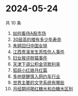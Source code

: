 # 2024-05-24

共 10 条

<!-- BEGIN -->
<!-- 最后更新时间 Fri May 24 2024 11:14:23 GMT+0800 (China Standard Time) -->

1. [如何看待A股市场](https://www.zhihu.com/search?q=如何看待A股市场)
1. [30层高的楼有多少年寿命](https://www.zhihu.com/search?q=30层高的楼有多少年寿命)
1. [朱婷回归中国女排](https://www.zhihu.com/search?q=朱婷回归中国女排)
1. [江西贵溪发生恶性伤人事件](https://www.zhihu.com/search?q=江西贵溪发生恶性伤人事件)
1. [妇女报评胖猫事件](https://www.zhihu.com/search?q=妇女报评胖猫事件)
1. [天津下调公积金贷款利率](https://www.zhihu.com/search?q=天津下调公积金贷款利率)
1. [狐妖小红娘月红篇](https://www.zhihu.com/search?q=狐妖小红娘月红篇)
1. [多地提醒慎入网约车行业](https://www.zhihu.com/search?q=多地提醒慎入网约车行业)
1. [世界主要的文字系统有哪些](https://www.zhihu.com/search?q=世界主要的文字系统有哪些)
1. [月经期间喝红糖水和白糖水区别](https://www.zhihu.com/search?q=月经期间喝红糖水和白糖水区别)

<!-- END -->
